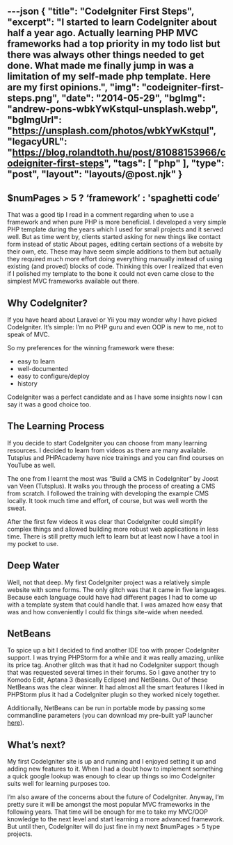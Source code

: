 ---json
{
    "title": "CodeIgniter First Steps",
    "excerpt": "I started to learn CodeIgniter about half a year ago. Actually learning PHP MVC frameworks had a top priority in my todo list but there was always other things needed to get done. What made me finally jump in was a limitation of my self-made php template. Here are my first opinions.",
    "img": "codeigniter-first-steps.png",
    "date": "2014-05-29",
    "bgImg": "andrew-pons-wbkYwKstquI-unsplash.webp",
    "bgImgUrl": "https://unsplash.com/photos/wbkYwKstquI",
    "legacyURL": "https://blog.rolandtoth.hu/post/81088153966/codeigniter-first-steps",
    "tags": [
        "php"
    ],
    "type": "post",
    "layout": "layouts/@post.njk"
}
---

## $numPages > 5 ? ‘framework’ : 'spaghetti code’

That was a good tip I read in a comment regarding when to use a framework and when pure PHP is more beneficial. I developed a very simple PHP template during the years which I used for small projects and it served well. But as time went by, clients started asking for new things like contact form instead of static About pages, editing certain sections of a website by their own, etc. These may have seem simple additions to them but actually they required much more effort doing everything manually instead of using existing (and proved) blocks of code. Thinking this over I realized that even if I polished my template to the bone it could not even came close to the simplest MVC frameworks available out there.

## Why CodeIgniter?

If you have heard about Laravel or Yii you may wonder why I have picked CodeIgniter. It’s simple: I’m no PHP guru and even OOP is new to me, not to speak of MVC.

So my preferences for the winning framework were these:

- easy to learn
- well-documented
- easy to configure/deploy
- history

CodeIgniter was a perfect candidate and as I have some insights now I can say it was a good choice too.

## The Learning Process

If you decide to start CodeIgniter you can choose from many learning resources. I decided to learn from videos as there are many available. Tutsplus and PHPAcademy have nice trainings and you can find courses on YouTube as well.

The one from I learnt the most was “Build a CMS in CodeIgniter” by Joost van Veen (Tutsplus). It walks you through the process of creating a CMS from scratch. I followed the training with developing the example CMS locally. It took much time and effort, of course, but was well worth the sweat.

After the first few videos it was clear that CodeIgniter could simplify complex things and allowed building more robust web applications in less time. There is still pretty much left to learn but at least now I have a tool in my pocket to use.

## Deep Water

Well, not that deep. My first CodeIgniter project was a relatively simple website with some forms. The only glitch was that it came in five languages. Because each language could have had different pages I had to come up with a template system that could handle that. I was amazed how easy that was and how conveniently I could fix things site-wide when needed.

## NetBeans

To spice up a bit I decided to find another IDE too with proper CodeIgniter support. I was trying PHPStorm for a while and it was really amazing, unlike its price tag. Another glitch was that it had no CodeIgniter support though that was requested several times in their forums. So I gave another try to Komodo Edit, Aptana 3 (basically Eclipse) and NetBeans. Out of these NetBeans was the clear winner. It had almost all the smart features I liked in PHPStorm plus it had a CodeIgniter plugin so they worked nicely together.

Additionally, NetBeans can be run in portable mode by passing some commandline parameters (you can download my pre-built yaP launcher [here](http://yap.rolandtoth.hu/#examples/NetBeans.ini)).

## What’s next?

My first CodeIgniter site is up and running and I enjoyed setting it up and adding new features to it. When I had a doubt how to implement something a quick google lookup was enough to clear up things so imo CodeIgniter suits well for learning purposes too.

I’m also aware of the concerns about the future of CodeIgniter. Anyway, I’m pretty sure it will be amongst the most popular MVC frameworks in the following years. That time will be enough for me to take my MVC/OOP knowledge to the next level and start learning a more advanced framework. But until then, CodeIgniter will do just fine in my next $numPages > 5 type projects.